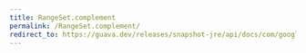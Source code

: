 ```yaml
---
title: RangeSet.complement
permalink: /RangeSet.complement/
redirect_to: https://guava.dev/releases/snapshot-jre/api/docs/com/google/common/collect/RangeSet.html#complement--
---
```

